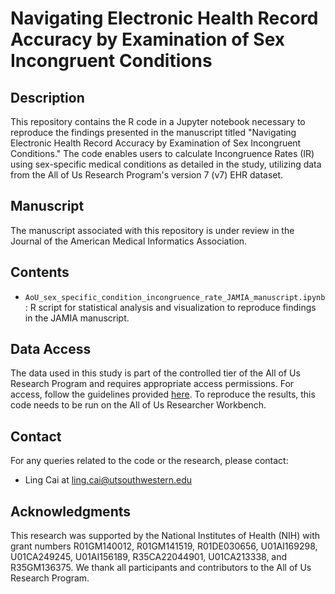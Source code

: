 # Navigating Electronic Health Record Accuracy by Examination of Sex Incongruent Conditions

## Description
This repository contains the R code in a Jupyter notebook necessary to reproduce the findings presented in the manuscript titled "Navigating Electronic Health Record Accuracy by Examination of Sex Incongruent Conditions." The code enables users to calculate Incongruence Rates (IR) using sex-specific medical conditions as detailed in the study, utilizing data from the All of Us Research Program's version 7 (v7) EHR dataset.

## Manuscript
The manuscript associated with this repository is under review in the Journal of the American Medical Informatics Association.

## Contents
- `AoU_sex_specific_condition_incongruence_rate_JAMIA_manuscript.ipynb`: R script for statistical analysis and visualization to reproduce findings in the JAMIA manuscript.

## Data Access
The data used in this study is part of the controlled tier of the All of Us Research Program and requires appropriate access permissions. For access, follow the guidelines provided [here](https://www.researchallofus.org/data-tools/workbench/). To reproduce the results, this code needs to be run on the All of Us Researcher Workbench.

## Contact
For any queries related to the code or the research, please contact:
- Ling Cai at ling.cai@utsouthwestern.edu

## Acknowledgments
This research was supported by the National Institutes of Health (NIH) with grant numbers R01GM140012, R01GM141519, R01DE030656, U01AI169298, U01CA249245, U01AI156189, R35CA22044901, U01CA213338, and R35GM136375. We thank all participants and contributors to the All of Us Research Program.
